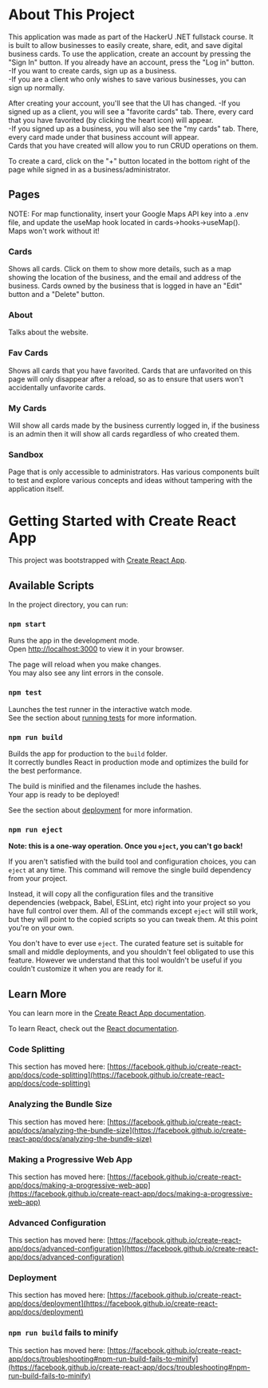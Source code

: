 # About This Project
This application was made as part of the HackerU .NET fullstack course.
It is built to allow businesses to easily create, share, edit, and save digital business cards.
To use the application, create an account by pressing the "Sign In" button.
If you already have an account, press the "Log in" button.\
-If you want to create cards, sign up as a business.\
-If you are a client who only wishes to save various businesses, you can sign up normally.


After creating your account, you'll see that the UI has changed.
-If you signed up as a client, you will see a "favorite cards" tab. There, every card that you have favorited (by clicking the heart icon) will appear.\
-If you signed up as a business, you will also see the "my cards" tab. There, every card made under that business account will appear.\
Cards that you have created will allow you to run CRUD operations on them.

To create a card, click on the "+" button located in the bottom right of the page while signed in as a business/administrator.

## Pages

NOTE: For map functionality, insert your Google Maps API key into a .env file, and update the useMap hook located in cards->hooks->useMap(). Maps won't work without it!

### Cards

Shows all cards. Click on them to show more details, such as a map showing the location of the business, and the email and address of the business. Cards owned by the business that is logged in have an "Edit" button and a "Delete" button.

### About

Talks about the website.

### Fav Cards

Shows all cards that you have favorited. Cards that are unfavorited on this page will only disappear after a reload, so as to ensure that users won't accidentally unfavorite cards.

### My Cards

Will show all cards made by the business currently logged in, if the business is an admin then it will show all cards regardless of who created them. 

### Sandbox

Page that is only accessible to administrators. Has various components built to test and explore various concepts and ideas without tampering with the application itself. 


# Getting Started with Create React App

This project was bootstrapped with [Create React App](https://github.com/facebook/create-react-app).

## Available Scripts

In the project directory, you can run:

### `npm start`

Runs the app in the development mode.\
Open [http://localhost:3000](http://localhost:3000) to view it in your browser.

The page will reload when you make changes.\
You may also see any lint errors in the console.

### `npm test`

Launches the test runner in the interactive watch mode.\
See the section about [running tests](https://facebook.github.io/create-react-app/docs/running-tests) for more information.

### `npm run build`

Builds the app for production to the `build` folder.\
It correctly bundles React in production mode and optimizes the build for the best performance.

The build is minified and the filenames include the hashes.\
Your app is ready to be deployed!

See the section about [deployment](https://facebook.github.io/create-react-app/docs/deployment) for more information.

### `npm run eject`

**Note: this is a one-way operation. Once you `eject`, you can't go back!**

If you aren't satisfied with the build tool and configuration choices, you can `eject` at any time. This command will remove the single build dependency from your project.

Instead, it will copy all the configuration files and the transitive dependencies (webpack, Babel, ESLint, etc) right into your project so you have full control over them. All of the commands except `eject` will still work, but they will point to the copied scripts so you can tweak them. At this point you're on your own.

You don't have to ever use `eject`. The curated feature set is suitable for small and middle deployments, and you shouldn't feel obligated to use this feature. However we understand that this tool wouldn't be useful if you couldn't customize it when you are ready for it.

## Learn More

You can learn more in the [Create React App documentation](https://facebook.github.io/create-react-app/docs/getting-started).

To learn React, check out the [React documentation](https://reactjs.org/).

### Code Splitting

This section has moved here: [https://facebook.github.io/create-react-app/docs/code-splitting](https://facebook.github.io/create-react-app/docs/code-splitting)

### Analyzing the Bundle Size

This section has moved here: [https://facebook.github.io/create-react-app/docs/analyzing-the-bundle-size](https://facebook.github.io/create-react-app/docs/analyzing-the-bundle-size)

### Making a Progressive Web App

This section has moved here: [https://facebook.github.io/create-react-app/docs/making-a-progressive-web-app](https://facebook.github.io/create-react-app/docs/making-a-progressive-web-app)

### Advanced Configuration

This section has moved here: [https://facebook.github.io/create-react-app/docs/advanced-configuration](https://facebook.github.io/create-react-app/docs/advanced-configuration)

### Deployment

This section has moved here: [https://facebook.github.io/create-react-app/docs/deployment](https://facebook.github.io/create-react-app/docs/deployment)

### `npm run build` fails to minify

This section has moved here: [https://facebook.github.io/create-react-app/docs/troubleshooting#npm-run-build-fails-to-minify](https://facebook.github.io/create-react-app/docs/troubleshooting#npm-run-build-fails-to-minify)
